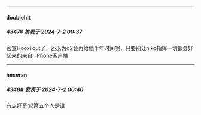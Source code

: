 ﻿
*****

####  doublehit  
##### 4347#       发表于 2024-7-2 00:37

官宣Hooxi out了，还以为g2会再给他半年时间呢，只要别让niko指挥一切都会好起来的来自: iPhone客户端

*****

####  heseran  
##### 4348#       发表于 2024-7-2 00:40

有点好奇g2第五个人是谁

